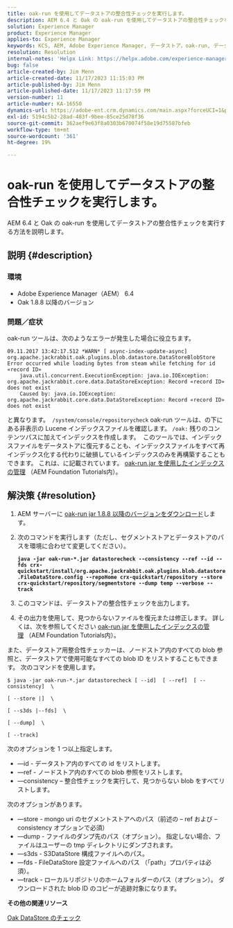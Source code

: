```yaml
---
title: oak-run を使用してデータストアの整合性チェックを実行します。
description: AEM 6.4 と Oak の oak-run を使用してデータストアの整合性チェックを実行する方法を説明します。
solution: Experience Manager
product: Experience Manager
applies-to: Experience Manager
keywords: KCS, AEM, Adobe Experience Manager, データストア，oak-run, データストアの整合性チェック，方法，6.4
resolution: Resolution
internal-notes: 'Helpx Link: https://helpx.adobe.com/experience-manager/kb/How-to-run-a-datastore-consistency-check-via-oak-run-AEM.html'
bug: false
article-created-by: Jim Menn
article-created-date: 11/17/2023 11:15:03 PM
article-published-by: Jim Menn
article-published-date: 11/17/2023 11:17:59 PM
version-number: 11
article-number: KA-16550
dynamics-url: https://adobe-ent.crm.dynamics.com/main.aspx?forceUCI=1&pagetype=entityrecord&etn=knowledgearticle&id=9bc39e22-9f85-ee11-8179-6045bd006268
exl-id: 5194c5b2-28ad-483f-9bee-85ce25d78f36
source-git-commit: 362aef9e63f8a0303b670074f58e19d75587bfeb
workflow-type: tm+mt
source-wordcount: '361'
ht-degree: 19%

---
```


# oak-run を使用してデータストアの整合性チェックを実行します。


AEM 6.4 と Oak の oak-run を使用してデータストアの整合性チェックを実行する方法を説明します。

## 説明 {#description}


### <b>環境</b>

- Adobe Experience Manager（AEM） 6.4
- Oak 1.8.8 以降のバージョン




### <b>問題／症状</b>

oak-run ツールは、次のようなエラーが発生した場合に役立ちます。


```
09.11.2017 13:42:17.512 *WARN* [ async-index-update-async]  org.apache.jackrabbit.oak.plugins.blob.datastore.DataStoreBlobStore Error occurred while loading bytes from steam while fetching for id «record ID»
    java.util.concurrent.ExecutionException: java.io.IOException: org.apache.jackrabbit.core.data.DataStoreException: Record «record ID» does not exist
    Caused by: java.io.IOException: org.apache.jackrabbit.core.data.DataStoreException: Record «record ID» does not exist
```




と異なります。` /system/console/repositorycheck` oak-run ツールは、の下にある非表示の Lucene インデックスファイルを確認します。 `/oak:` 残りのコンテンツパスに加えてインデックスを作成します。  このツールでは、インデックスファイルをデータストアに復元することも、インデックスファイルをすべて再インデックス化する代わりに破損しているインデックスのみを再構築することもできます。 これは、に記載されています。 [oak-run.jar を使用したインデックスの管理](https://experienceleague.adobe.com/docs/experience-manager-learn/foundation/administration/use-oak-run-jar-to-manage-indexes.html?lang=en) （AEM Foundation Tutorials内）。


## 解決策 {#resolution}


1. AEM サーバーに [oak-run jar 1.8.8 以降のバージョンをダウンロード](https://repo1.maven.org/maven2/org/apache/jackrabbit/oak-run/)します。
2. 次のコマンドを実行します（ただし、セグメントストアとデータストアのパスを環境に合わせて変更してください）。

   <b>`java -jar oak-run-*.jar datastorecheck --consistency --ref --id --fds crx-quickstart/install/org.apache.jackrabbit.oak.plugins.blob.datastore.FileDataStore.config --repoHome crx-quickstart/repository --store crx-quickstart/repository/segmentstore --dump temp --verbose --track`</b>


3. このコマンドは、データストアの整合性チェックを出力します。
4. その出力を使用して、見つからないファイルを復元または修正します。 詳しくは、次を参照してください [oak-run.jar を使用したインデックスの管理](https://experienceleague.adobe.com/docs/experience-manager-learn/foundation/administration/use-oak-run-jar-to-manage-indexes.html?lang=en) （AEM Foundation Tutorials内）。


また、データストア用整合性チェッカーは、ノードストア内のすべての blob 参照と、データストアで使用可能なすべての blob ID をリストすることもできます。 次のコマンドを使用します。

`$ java -jar oak-run-*.jar datastorecheck [ --id]  [ --ref]  [ --consistency]  \`

`[ --store |]  \`

`[ --s3ds |--fds]  \`

`[ --dump]  \`

`[ --track]`

次のオプションを 1 つ以上指定します。

- —id - データストア内のすべての id をリストします。
- —ref - ノードストア内のすべての blob 参照をリストします。
- —consistency – 整合性チェックを実行して、見つからない blob をすべてリストします。


次のオプションがあります。

- —store - mongo uri のセグメントストアへのパス（前述の – ref および – consistency オプションで必須）
- —dump - ファイルのダンプ先のパス（オプション）。 指定しない場合、ファイルはユーザーの tmp ディレクトリにダンプされます。
- —s3ds - S3DataStore 構成ファイルへのパス。
- —fds - FileDataStore 設定ファイルへのパス （「path」プロパティは必須）。
- —track - ローカルリポジトリのホームフォルダーのパス（オプション）。 ダウンロードされた blob ID のコピーが追跡対象になります。


<b>その他の関連リソース</b>

[Oak DataStore のチェック](https://github.com/apache/jackrabbit-oak/tree/1.8/oak-run#oak-datastore-check)
